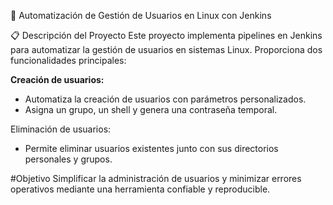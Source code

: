
🚀 Automatización de Gestión de Usuarios en Linux con Jenkins

📋 Descripción del Proyecto
Este proyecto implementa pipelines en Jenkins para automatizar la gestión de usuarios en sistemas Linux. Proporciona dos funcionalidades principales:

**Creación de usuarios:**

- Automatiza la creación de usuarios con parámetros personalizados.
- Asigna un grupo, un shell y genera una contraseña temporal.

Eliminación de usuarios:

- Permite eliminar usuarios existentes junto con sus directorios personales y grupos.

#Objetivo
Simplificar la administración de usuarios y minimizar errores operativos mediante una herramienta confiable y reproducible.
